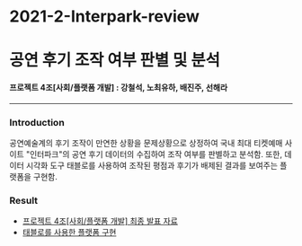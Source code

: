 # 2021-2-Interpark-review
공연 후기 조작 여부 판별 및 분석
==================
#### 프로젝트 4조[사회/플랫폼 개발] : 강철석, 노최유하, 배진주, 선해라
------------------
### Introduction
공연예술계의 후기 조작이 만연한 상황을 문제상황으로 상정하여 국내 최대 티켓예매 사이트 "인터파크"의 공연 후기 데이터의 수집하여 조작 여부를 판별하고 분석함. 또한, 데이터 시각화 도구 태블로를 사용하여 조작된 평점과 후기가 배제된 결과를 보여주는 플랫폼을 구현함.

### Result
* [프로젝트 4조[사회/플랫폼 개발] 최종 발표 자료](https://drive.google.com/file/d/17h4Poh8Ip2dJ96FdFpWTo3OMBtVZ_dKa/view?usp=sharing)
* [태블로를 사용한 플랫폼 구현](https://public.tableau.com/app/profile/.14598456/viz/4_16399797873320/sheet1?publish=yes)
